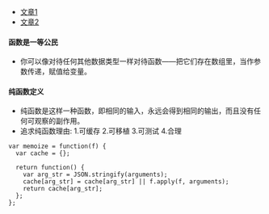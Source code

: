 * [文章1](https://juntao.gitbooks.io/fun-with-underscore/content/fp/index.html)
* [文章2](https://www.gitbook.com/book/llh911001/mostly-adequate-guide-chinese/details)

#### 函数是一等公民
* 你可以像对待任何其他数据类型一样对待函数——把它们存在数组里，当作参数传递，赋值给变量。

#### 纯函数定义
* 纯函数是这样一种函数，即相同的输入，永远会得到相同的输出，而且没有任何可观察的副作用。
* 追求纯函数理由: 1.可缓存 2.可移植 3.可测试 4.合理

``` 缓存函数
var memoize = function(f) {
  var cache = {};

  return function() {
    var arg_str = JSON.stringify(arguments);
    cache[arg_str] = cache[arg_str] || f.apply(f, arguments);
    return cache[arg_str];
  };
};
```
